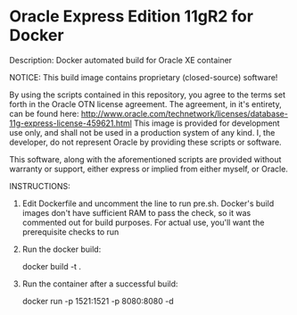 # Oracle Express Edition 11gR2 for Docker
Description: Docker automated build for Oracle XE container

NOTICE: This build image contains proprietary (closed-source) software!

By using the scripts contained in this repository, you agree to the terms set forth in the Oracle OTN license agreement. The agreement, in it's entirety, can be found here: http://www.oracle.com/technetwork/licenses/database-11g-express-license-459621.html
This image is provided for development use only, and shall not be used in a production system of any kind.
I, the developer, do not represent Oracle by providing these scripts or software.

This software, along with the aforementioned scripts are provided without warranty or support, either express or implied from either myself, or Oracle.

INSTRUCTIONS:

1) Edit Dockerfile and uncomment the line to run pre.sh. Docker's build images don't have sufficient RAM to pass the check, so it was commented out for build purposes. For actual use, you'll want the prerequisite checks to run

2) Run the docker build:

   docker build -t <name> .

3) Run the container after a successful build:
   
   docker run -p 1521:1521 -p 8080:8080 -d <name>
